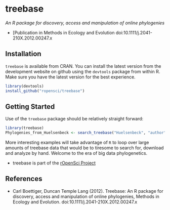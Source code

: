 treebase
========

_An R package for discovery, access and manipulation of online phylogenies_

- [Publication in Methods in Ecology and Evolution doi:10.1111/j.2041-210X.2012.00247.x



Installation
------------

`treebase` is available from CRAN.  You can install the latest version from the development website on github using the `devtools` package from within R.  Make sure you have the latest version for the best experience.

```r
library(devtools)
install_github("ropensci/treebase")
```

Getting Started
---------------

Use of the `treebase` package should be relatively straight forward:

```r
library(treebase)
Phylogenies_from_Huelsenbeck <- search_treebase("Huelsenbeck", "author")
```

More interesting examples will take advantage of `R` to loop over large amounts of treebase data that would be to tiresome to search for, download and analyze by hand. Welcome to the era of big data phylogenetics.  


- treebase is part of the [rOpenSci Project](https://ropensci.org/)

References
----------

* Carl Boettiger, Duncan Temple Lang (2012). Treebase: An R package for discovery, access and manipulation of online phylogenies, Methods in Ecology and Evolution. doi:10.1111/j.2041-210X.2012.00247.x
